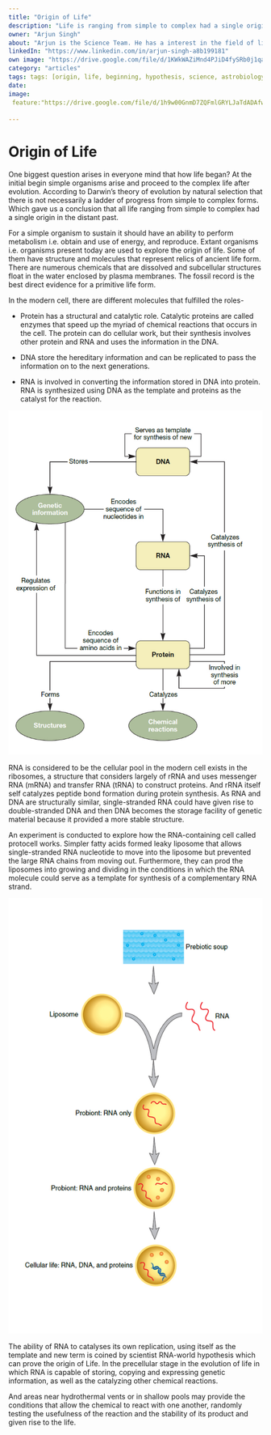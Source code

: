 ```yaml
---
title: "Origin of Life"
description: "Life is ranging from simple to complex had a single origin in the distant past."
owner: "Arjun Singh"
about: "Arjun is the Science Team. He has a interest in the field of life science and machine learning. He is learning biocomputing."
linkedIn: "https://www.linkedin.com/in/arjun-singh-a8b199181"
own image: "https://drive.google.com/file/d/1KWkWAZiMnd4PJiD4fySRb0j1qaRcCwMe/view?usp=sharing"
category: "articles"
tags: tags: [origin, life, beginning, hypothesis, science, astrobiology]
date:
image:
 feature:"https://drive.google.com/file/d/1h9w00GnmD7ZQFmlGRYLJaTdADAfw24IC/view?usp=sharing"
 
---
```


# Origin of Life
One biggest question arises in everyone mind that how life began? At the initial begin simple organisms arise and proceed to the complex life after evolution. According to Darwin’s theory of evolution by natural selection that there is not necessarily a ladder of progress from simple to complex forms. Which gave us a conclusion that all life ranging from simple to complex had a single origin in the distant past.

For a simple organism to sustain it should have an ability to perform metabolism i.e. obtain and use of energy, and reproduce. Extant organisms i.e. organisms present today are used to explore the origin of life. Some of them have structure and molecules that represent relics of ancient life form. There are numerous chemicals that are dissolved and subcellular structures float in the water enclosed by plasma membranes.  The fossil record is the best direct evidence for a primitive life form.

In the modern cell, there are different molecules that fulfilled the roles-

- Protein has a structural and catalytic role. Catalytic proteins are called enzymes that speed up the myriad of chemical reactions that occurs in the cell. The protein can do cellular work, but their synthesis involves other protein and RNA and uses the information in the DNA.

- DNA store the hereditary information and can be replicated to pass the information on to the next generations.
- RNA is involved in converting the information stored in DNA into protein. RNA is synthesized using DNA as the template and proteins as the catalyst for the reaction.

![alt text](/img/dnaRNaprotein.jpg)

RNA is considered to be the cellular pool in the modern cell exists in the ribosomes, a structure that considers largely of rRNA and uses messenger RNA (mRNA) and transfer RNA (tRNA) to construct proteins. And rRNA itself self catalyzes peptide bond formation during protein synthesis. As RNA and DNA are structurally similar, single-stranded RNA could have given rise to double-stranded DNA and then DNA becomes the storage facility of genetic material because it provided a more stable structure.

An experiment is conducted to explore how the RNA-containing cell called protocell works. Simpler fatty acids formed leaky liposome that allows single-stranded RNA nucleotide to move into the liposome but prevented the large RNA chains from moving out. Furthermore, they can prod the liposomes into growing and dividing in the conditions in which the RNA molecule could serve as a template for synthesis of a complementary RNA strand.

![alt text](/img/rna_world.jpg)

The ability of RNA to catalyses its own replication, using itself as the template and new term is coined by scientist RNA-world hypothesis which can prove the origin of Life. In the precellular stage in the evolution of life in which RNA is capable of storing, copying and expressing genetic information, as well as the catalyzing other chemical reactions.

And areas near hydrothermal vents or in shallow pools may provide the conditions that allow the chemical to react with one another, randomly testing the usefulness of the reaction and the stability of its product and given rise to the life.
